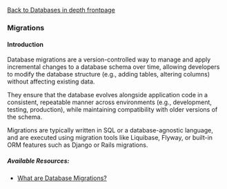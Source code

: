 [Back to Databases in depth frontpage](./index.md)

### Migrations

#### Introduction

Database migrations are a version-controlled way to manage and apply incremental changes to a database schema over time, allowing developers to modify the database structure (e.g., adding tables, altering columns) without affecting existing data.

They ensure that the database evolves alongside application code in a consistent, repeatable manner across environments (e.g., development, testing, production), while maintaining compatibility with older versions of the schema.

Migrations are typically written in SQL or a database-agnostic language, and are executed using migration tools like Liquibase, Flyway, or built-in ORM features such as Django or Rails migrations.

##### Available Resources:

- [What are Database Migrations?](https://www.prisma.io/dataguide/types/relational/what-are-database-migrations)
